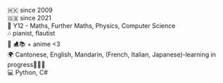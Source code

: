  🇭🇰 since 2009 <br /> 
 🇬🇧 since 2021  <br /> 
 📑 Y12 - Maths, Further Maths, Physics, Computer Science<br /> 
 🎶 pianist, flautist <br /> 
 🤍 ⛸📚 + anime <3 <br /> 
 🌍 Cantonese, English, Mandarin, (French, Italian, Japanese)-learning in progress🙇🏻‍♀️ <br /> 
 💻 Python, C# <br /> 
 
 
 
